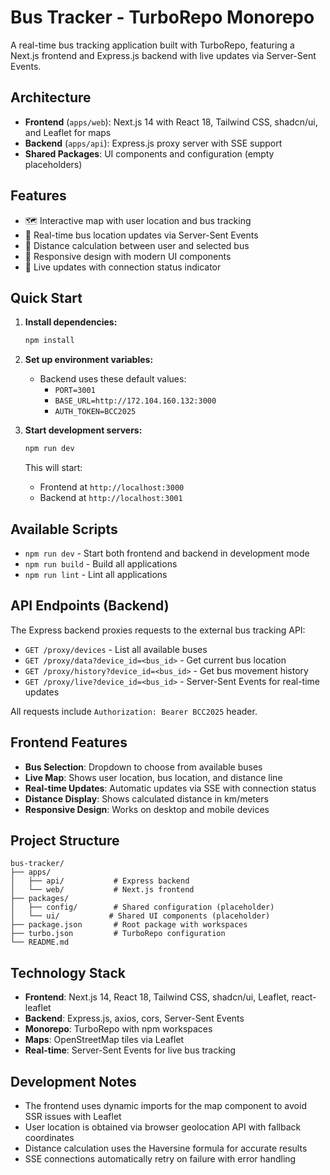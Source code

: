 # Bus Tracker - TurboRepo Monorepo

A real-time bus tracking application built with TurboRepo, featuring a Next.js frontend and Express.js backend with live updates via Server-Sent Events.

## Architecture

- **Frontend** (`apps/web`): Next.js 14 with React 18, Tailwind CSS, shadcn/ui, and Leaflet for maps
- **Backend** (`apps/api`): Express.js proxy server with SSE support
- **Shared Packages**: UI components and configuration (empty placeholders)

## Features

- 🗺️ Interactive map with user location and bus tracking
- 🚌 Real-time bus location updates via Server-Sent Events
- 📏 Distance calculation between user and selected bus
- 📱 Responsive design with modern UI components
- 🔄 Live updates with connection status indicator

## Quick Start

1. **Install dependencies:**
   ```bash
   npm install
   ```

2. **Set up environment variables:**
   - Backend uses these default values:
     - `PORT=3001`
     - `BASE_URL=http://172.104.160.132:3000`  
     - `AUTH_TOKEN=BCC2025`

3. **Start development servers:**
   ```bash
   npm run dev
   ```

   This will start:
   - Frontend at `http://localhost:3000`
   - Backend at `http://localhost:3001`

## Available Scripts

- `npm run dev` - Start both frontend and backend in development mode
- `npm run build` - Build all applications
- `npm run lint` - Lint all applications

## API Endpoints (Backend)

The Express backend proxies requests to the external bus tracking API:

- `GET /proxy/devices` - List all available buses
- `GET /proxy/data?device_id=<bus_id>` - Get current bus location
- `GET /proxy/history?device_id=<bus_id>` - Get bus movement history  
- `GET /proxy/live?device_id=<bus_id>` - Server-Sent Events for real-time updates

All requests include `Authorization: Bearer BCC2025` header.

## Frontend Features

- **Bus Selection**: Dropdown to choose from available buses
- **Live Map**: Shows user location, bus location, and distance line
- **Real-time Updates**: Automatic updates via SSE with connection status
- **Distance Display**: Shows calculated distance in km/meters
- **Responsive Design**: Works on desktop and mobile devices

## Project Structure

```
bus-tracker/
├── apps/
│   ├── api/           # Express backend
│   └── web/           # Next.js frontend
├── packages/
│   ├── config/        # Shared configuration (placeholder)
│   └── ui/           # Shared UI components (placeholder)
├── package.json       # Root package with workspaces
├── turbo.json         # TurboRepo configuration
└── README.md
```

## Technology Stack

- **Frontend**: Next.js 14, React 18, Tailwind CSS, shadcn/ui, Leaflet, react-leaflet
- **Backend**: Express.js, axios, cors, Server-Sent Events
- **Monorepo**: TurboRepo with npm workspaces
- **Maps**: OpenStreetMap tiles via Leaflet
- **Real-time**: Server-Sent Events for live bus tracking

## Development Notes

- The frontend uses dynamic imports for the map component to avoid SSR issues with Leaflet
- User location is obtained via browser geolocation API with fallback coordinates
- Distance calculation uses the Haversine formula for accurate results
- SSE connections automatically retry on failure with error handling
